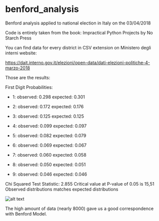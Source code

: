 # benford_analysis
Benford analysis applied to national election in Italy on the 03/04/2018

Code is entirely taken from the book: Impractical Python Projects by No Starch Press

You can find data for every district in CSV extension on Ministero degli interni website:

https://dait.interno.gov.it/elezioni/open-data/dati-elezioni-politiche-4-marzo-2018

Those are the results:

First Digit Probabilities:
* 1: observed: 0.298 expected: 0.301

* 2: observed: 0.172 expected: 0.176

* 3: observed: 0.125 expected: 0.125

* 4: observed: 0.099 expected: 0.097

* 5: observed: 0.082 expected: 0.079

* 6: observed: 0.069 expected: 0.067

* 7: observed: 0.060 expected: 0.058

* 8: observed: 0.050 expected: 0.051

* 9: observed: 0.046 expected: 0.046

Chi Squared Test Statistic: 2.855
Critical value at P-value of 0.05 is 15,51
Observed distributions matches expected distributions

![alt text](https://imgur.com/a/EJPMeiA)

The high amount of data (nearly 8000) gave us a good correspondence with Benford Model. 
